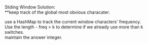 Sliding Window Solution:  
**keep track of the global most obvious characater.    

use a HashMap to track the current window characters' frequency.  
Use the length - freq > k to determine if we already use more than k switches.  
maintain the answer integer.  
